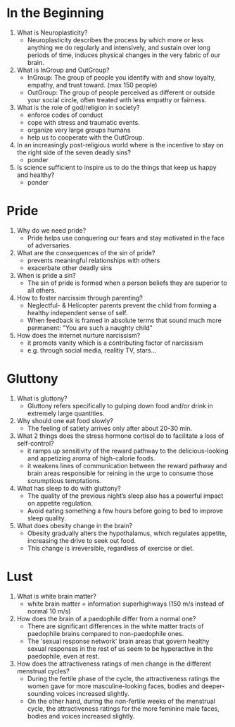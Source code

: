 # In the Beginning

1. What is Neuroplasticity?
   - Neuroplasticity describes the process by which more or less anything we do regularly and intensively, and sustain over long periods of time, induces physical changes in the very fabric of our brain.
1. What is InGroup and OutGroup?
   - InGroup: The group of people you identify with and show loyalty, empathy, and trust toward. (max 150 people)
   - OutGroup: The group of people perceived as different or outside your social circle, often treated with less empathy or fairness.
1. What is the role of god/religion in society?
   - enforce codes of conduct
   - cope with stress and traumatic events.
   - organize very large groups humans
   - help us to cooperate with the OutGroup.
1. In an increasingly post-religious world where is the incentive to stay on the right side of the seven deadly sins?
   - ponder
1. Is science sufficient to inspire us to do the things that keep us happy and healthy?
   - ponder

# Pride

1. Why do we need pride?
   - Pride helps use conquering our fears and stay motivated in the face of adversaries.
1. What are the consequences of the sin of pride?
   - prevents meaningful relationships with others
   - exacerbate other deadly sins
1. When is pride a sin?
   - The sin of pride is formed when a person beliefs they are superior to all others.
1. How to foster narcissim through parenting?
   - Neglectful- & Helicopter parents prevent the child from forming a healthy independent sense of self.
   - When feedback is framed in absolute terms that sound much more permanent: "You are such a naughty child"
1. How does the internet nurture narcissism?
   - it promots vanity which is a contributing factor of narcissism
   - e.g. through social media, realitiy TV, stars...

# Gluttony

1. What is gluttony?
   - Gluttony refers specifically to gulping down food and/or drink in extremely large quantities.
1. Why should one eat food slowly?
   - The feeling of satiety arrives only after about 20-30 min.
1. What 2 things does the stress hormone cortisol do to facilitate a loss of self-control?
   - it ramps up sensitivity of the reward pathway to the delicious-looking and appetizing aroma of high-calorie foods.
   - it weakens lines of communication between the reward pathway and brain areas responsible for reining in the urge to consume those scrumptious temptations.
1. What has sleep to do with gluttony?
   - The quality of the previous night’s sleep also has a powerful impact on appetite regulation.
   - Avoid eating something a few hours before going to bed to improve sleep quality.
1. What does obesity change in the brain?
   - Obesity gradually alters the hypothalamus, which regulates appetite, increasing the drive to seek out food.
   - This change is irreversible, regardless of exercise or diet.

# Lust

1. What is white brain matter?
   - white brain matter = information superhighways (150 m/s instead of normal 10 m/s)
1. How does the brain of a paedophile differ from a normal one?
   - There are significant differences in the white matter tracts of paedophile brains compared to non-paedophile ones.
   - The 'sexual response network' brain areas that govern healthy sexual responses in the rest of us seem to be hyperactive in the paedophile, even at rest.
1. How does the attractiveness ratings of men change in the different menstrual cycles?
   - During the fertile phase of the cycle, the attractiveness ratings the women gave for more masculine-looking faces, bodies and deeper-sounding voices increased slightly.
   - On the other hand, during the non-fertile weeks of the menstrual cycle, the attractiveness ratings for the more feminine male faces, bodies and voices increased slightly.

